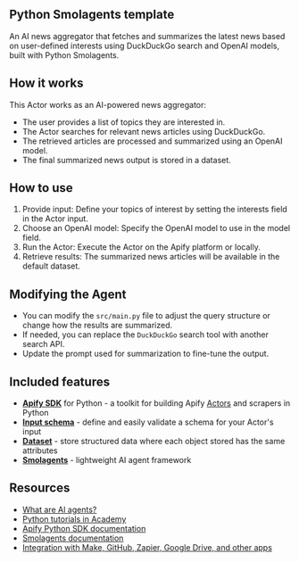 ## Python Smolagents template

An AI news aggregator that fetches and summarizes the latest news based on user-defined interests using DuckDuckGo search and OpenAI models, built with Python Smolagents.

## How it works

This Actor works as an AI-powered news aggregator:
- The user provides a list of topics they are interested in.
- The Actor searches for relevant news articles using DuckDuckGo.
- The retrieved articles are processed and summarized using an OpenAI model.
- The final summarized news output is stored in a dataset.

## How to use

1. Provide input: Define your topics of interest by setting the interests field in the Actor input.
2. Choose an OpenAI model: Specify the OpenAI model to use in the model field.
3. Run the Actor: Execute the Actor on the Apify platform or locally.
4. Retrieve results: The summarized news articles will be available in the default dataset.

## Modifying the Agent

- You can modify the `src/main.py` file to adjust the query structure or change how the results are summarized.
- If needed, you can replace the `DuckDuckGo` search tool with another search API.
- Update the prompt used for summarization to fine-tune the output.

## Included features

- **[Apify SDK](https://docs.apify.com/sdk/python/)** for Python - a toolkit for building Apify [Actors](https://apify.com/actors) and scrapers in Python
- **[Input schema](https://docs.apify.com/platform/actors/development/input-schema)** - define and easily validate a schema for your Actor's input
- **[Dataset](https://docs.apify.com/sdk/python/docs/concepts/storages#working-with-datasets)** - store structured data where each object stored has the same attributes
- **[Smolagents](https://huggingface.co/docs/smolagents/index)** - lightweight AI agent framework

## Resources

- [What are AI agents?](https://blog.apify.com/what-are-ai-agents/)
- [Python tutorials in Academy](https://docs.apify.com/academy/python)
- [Apify Python SDK documentation](https://docs.apify.com/sdk/python/)
- [Smolagents documentation](https://huggingface.co/docs/smolagents/index)
- [Integration with Make, GitHub, Zapier, Google Drive, and other apps](https://apify.com/integrations)
